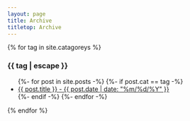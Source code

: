 ```yaml
---
layout: page
title: Archive
titletop: Archive
---
```


{% for tag in site.catagoreys %}
  <h3>{{ tag | escape }}</h3>
  <ul>
    {%- for post in site.posts -%}
      {%- if post.cat == tag -%}
        <li><a href="{{ post.url }}">{{ post.title }} - {{ post.date | date: "%m/%d/%Y" }}</a></li>
      {%- endif -%}
    {%- endfor -%}
  </ul>
{% endfor %}